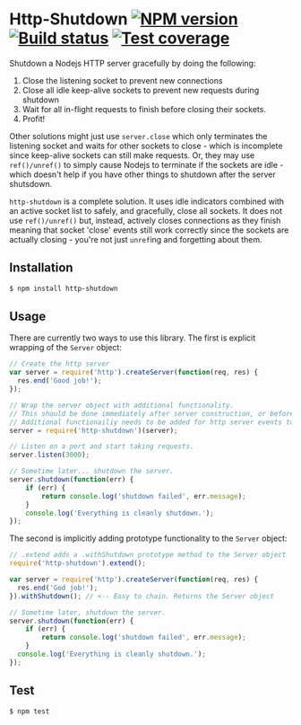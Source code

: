 # Http-Shutdown [![NPM version][npm-image]][npm-url] [![Build status][travis-image]][travis-url] [![Test coverage][coveralls-image]][coveralls-url]
Shutdown a Nodejs HTTP server gracefully by doing the following:

1. Close the listening socket to prevent new connections
2. Close all idle keep-alive sockets to prevent new requests during shutdown
3. Wait for all in-flight requests to finish before closing their sockets.
4. Profit!

Other solutions might just use `server.close` which only terminates the listening socket and waits for other sockets to close - which is incomplete since keep-alive sockets can still make requests. Or, they may use `ref()/unref()` to simply cause Nodejs to terminate if the sockets are idle - which doesn't help if you have other things to shutdown after the server shutsdown.

`http-shutdown` is a complete solution. It uses idle indicators combined with an active socket list to safely, and gracefully, close all sockets. It does not use `ref()/unref()` but, instead, actively closes connections as they finish meaning that socket 'close' events still work correctly since the sockets are actually closing - you're not just `unref`ing and forgetting about them.

## Installation

```bash
$ npm install http-shutdown
```

## Usage
There are currently two ways to use this library. The first is explicit wrapping of the `Server` object:

```javascript
// Create the http server
var server = require('http').createServer(function(req, res) {
  res.end('Good job!');
});

// Wrap the server object with additional functionality.
// This should be done immediately after server construction, or before you start listening.
// Additional functionailiy needs to be added for http server events to properly shutdown.
server = require('http-shutdown')(server);

// Listen on a port and start taking requests.
server.listen(3000);

// Sometime later... shutdown the server.
server.shutdown(function(err) {
	if (err) {
		return console.log('shutdown failed', err.message);
	}
	console.log('Everything is cleanly shutdown.');
});
```

The second is implicitly adding prototype functionality to the `Server` object:

```javascript
// .extend adds a .withShutdown prototype method to the Server object
require('http-shutdown').extend();

var server = require('http').createServer(function(req, res) {
  res.end('God job!');
}).withShutdown(); // <-- Easy to chain. Returns the Server object

// Sometime later, shutdown the server.
server.shutdown(function(err) {
	if (err) {
		return console.log('shutdown failed', err.message);
	}
  console.log('Everything is cleanly shutdown.');
});
```

## Test
```bash
$ npm test
```

[npm-image]: https://img.shields.io/npm/v/http-shutdown.svg?style=flat-square
[npm-url]: https://npmjs.org/package/http-shutdown
[travis-image]: https://img.shields.io/travis/thedillonb/http-shutdown.svg?style=flat-square
[travis-url]: https://travis-ci.org/thedillonb/http-shutdown
[coveralls-image]: https://img.shields.io/coveralls/thedillonb/http-shutdown.svg?style=flat-square
[coveralls-url]: https://coveralls.io/r/thedillonb/http-shutdown
